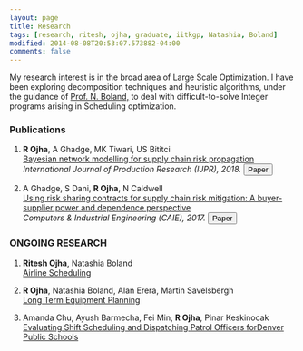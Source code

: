 ```yaml
---
layout: page
title: Research
tags: [research, ritesh, ojha, graduate, iitkgp, Natashia, Boland]
modified: 2014-08-08T20:53:07.573882-04:00
comments: false
---
```


My research interest is in the broad area of Large Scale Optimization. I have been exploring decomposition techniques and heuristic algorithms, under the guidance of <a href="https://www.isye.gatech.edu/users/natashia-boland/">Prof. N. Boland,</a> to deal with difficult-to-solve Integer programs arising in Scheduling optimization.

### Publications

1. **R Ojha**, A Ghadge, MK Tiwari, US Bititci  
[Bayesian network modelling for supply chain risk propagation]()
*International Journal of Production Research (IJPR), 2018.*  [<button type="button" class="btn btn-info">Paper</button>](https://www.tandfonline.com/doi/full/10.1080/00207543.2018.1467059)


1. A Ghadge, S Dani, **R Ojha**, N Caldwell  
[Using risk sharing contracts for supply chain risk mitigation: A buyer-supplier power and dependence perspective]()   
*Computers & Industrial Engineering (CAIE), 2017.*  [<button type="button" class="btn btn-info">Paper</button>](https://www.sciencedirect.com/science/article/pii/S0360835216304673)


### ONGOING RESEARCH

1. **Ritesh Ojha**, Natashia Boland  
[Airline Scheduling]()


1. **R Ojha**, Natashia Boland, Alan Erera, Martin Savelsbergh  
[Long Term Equipment Planning]()   

1. Amanda Chu, Ayush Barmecha, Fei Min, **R Ojha**, Pinar Keskinocak  
[Evaluating Shift Scheduling and Dispatching Patrol Officers forDenver Public Schools]()   
